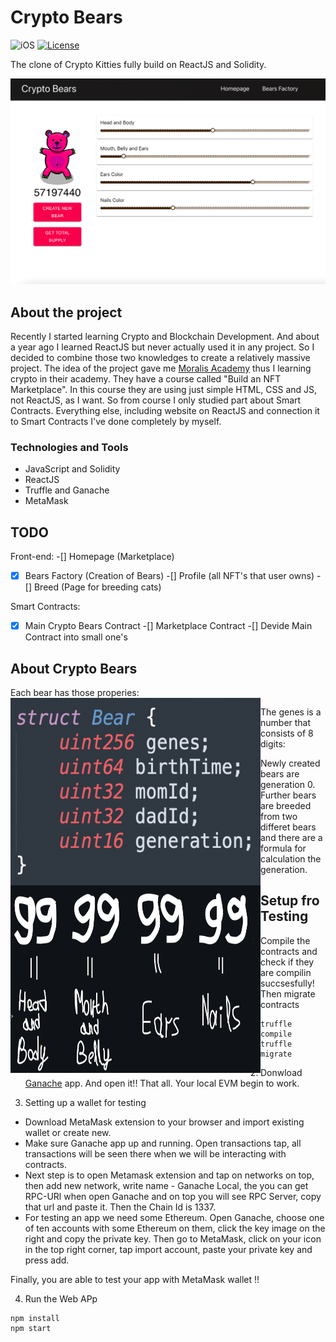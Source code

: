 # Crypto Bears

![iOS](https://img.shields.io/badge/iOS-ReactJS-yellow)
[![License](https://img.shields.io/github/license/romanrakhlin/CryptoBears)](https://github.com/romanrakhlin/CryptoBears/blob/master/LICENSE)

The clone of Crypto Kitties fully build on ReactJS and Solidity.

<img src="./images/preview.jpg" width="800" />

## About the project

Recently I started learning Crypto and Blockchain Development. And about a year ago I learned ReactJS but never actually used it in any project. So I decided to combine those two knowledges to create a relatively massive project. The idea of the project gave me <a href="https://academy.moralis.io">Moralis Academy</a> thus I learning crypto in their academy. They have a course called "Build an NFT Marketplace". In this course they are using just simple HTML, CSS and JS, not ReactJS, as I want. So from course I only studied part about Smart Contracts. Everything else, including website on ReactJS and connection it to Smart Contracts I've done completely by myself.

### Technologies and Tools
- JavaScript and Solidity
- ReactJS
- Truffle and Ganache
- MetaMask

## TODO
Front-end:
-[] Homepage (Marketplace)
-[X] Bears Factory (Creation of Bears)
-[] Profile (all NFT's that user owns)
-[] Breed (Page for breeding cats)

Smart Contracts:
-[X] Main Crypto Bears Contract 
-[] Marketplace Contract
-[] Devide Main Contract into small one's

## About Crypto Bears

Each bear has those properies:
<img src="./images/properties.jpg" align="left" width="400" height="300"/>

The genes is a number that consists of 8 digits:
<img src="./images/DNA.jpg" align="left" width="400" height="300"/>

Newly created bears are generation 0. Further bears are breeded from two differet bears and there are a formula for calculation the generation.

## Setup fro Testing

1) Compile the contracts and check if they are compilin succsesfully!
Then migrate contracts
```
truffle compile
truffle migrate
```
2) Donwload <a href="https://trufflesuite.com/ganache/">Ganache</a> app. And open it!! That all. Your local EVM begin to work.

3) Setting up a wallet for testing
- Download MetaMask extension to your browser and import existing wallet or create new.
- Make sure Ganache app up and running. Open transactions tap, all transactions will be seen there when we will be interacting with contracts.
- Next step is to open Metamask extension and tap on networks on top, then add new network, write name - Ganache Local, the you can get RPC-URl when open Ganache and on top you will see RPC Server, copy that url and paste it. Then the Chain Id is 1337.
- For testing an app we need some Ethereum. Open Ganache, choose one of ten accounts with some Ethereum on them, click the key image on the right and copy the private key. Then go to MetaMask, click on your icon in the top right corner, tap import account, paste your private key and press add.

Finally, you are able to test your app with MetaMask wallet !!

4) Run the Web APp
```
npm install
npm start
```
